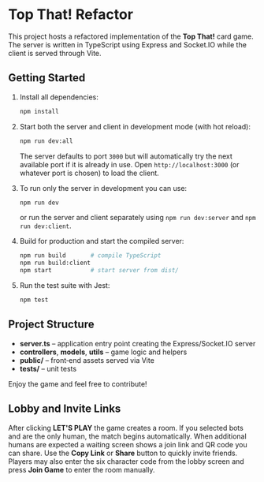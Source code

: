 # Top That! Refactor

This project hosts a refactored implementation of the **Top That!** card game.  The server is written in TypeScript using Express and Socket.IO while the client is served through Vite.

## Getting Started

1. Install all dependencies:

   ```bash
   npm install
   ```

2. Start both the server and client in development mode (with hot reload):

   ```bash
   npm run dev:all
   ```

   The server defaults to port `3000` but will automatically try the next available port if it is already in use.  Open `http://localhost:3000` (or whatever port is chosen) to load the client.

3. To run only the server in development you can use:

   ```bash
   npm run dev
   ```

   or run the server and client separately using `npm run dev:server` and `npm run dev:client`.

4. Build for production and start the compiled server:

   ```bash
   npm run build       # compile TypeScript
   npm run build:client
   npm start           # start server from dist/
   ```

5. Run the test suite with Jest:

   ```bash
   npm test
   ```

## Project Structure

- **server.ts** – application entry point creating the Express/Socket.IO server
- **controllers**, **models**, **utils** – game logic and helpers
- **public/** – front‑end assets served via Vite
- **tests/** – unit tests

Enjoy the game and feel free to contribute!

## Lobby and Invite Links

After clicking **LET'S PLAY** the game creates a room. If you selected bots and
are the only human, the match begins automatically. When additional humans are
expected a waiting screen shows a join link and QR code you can share. Use the
**Copy Link** or **Share** button to quickly invite friends. Players may also
enter the six character code from the lobby screen and press **Join Game** to
enter the room manually.
